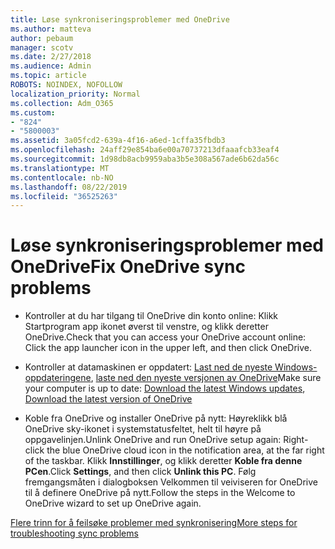 ```yaml
---
title: Løse synkroniseringsproblemer med OneDrive
ms.author: matteva
author: pebaum
manager: scotv
ms.date: 2/27/2018
ms.audience: Admin
ms.topic: article
ROBOTS: NOINDEX, NOFOLLOW
localization_priority: Normal
ms.collection: Adm_O365
ms.custom:
- "824"
- "5800003"
ms.assetid: 3a05fcd2-639a-4f16-a6ed-1cffa35fbdb3
ms.openlocfilehash: 24aff29e854ba6e00a70737213dfaaafcb33eaf4
ms.sourcegitcommit: 1d98db8acb9959aba3b5e308a567ade6b62da56c
ms.translationtype: MT
ms.contentlocale: nb-NO
ms.lasthandoff: 08/22/2019
ms.locfileid: "36525263"
---
```

# <a name="fix-onedrive-sync-problems"></a><span data-ttu-id="27402-102">Løse synkroniseringsproblemer med OneDrive</span><span class="sxs-lookup"><span data-stu-id="27402-102">Fix OneDrive sync problems</span></span>

- <span data-ttu-id="27402-103">Kontroller at du har tilgang til OneDrive din konto online: Klikk Startprogram app ikonet øverst til venstre, og klikk deretter OneDrive.</span><span class="sxs-lookup"><span data-stu-id="27402-103">Check that you can access your OneDrive account online: Click the app launcher icon in the upper left, and then click OneDrive.</span></span>
    
- <span data-ttu-id="27402-104">Kontroller at datamaskinen er oppdatert: [Last ned de nyeste Windows-oppdateringene](http://go.microsoft.com/fwlink/p/?LinkId=825773), [laste ned den nyeste versjonen av OneDrive](https://go.microsoft.com/fwlink/p/?linkid=844652)</span><span class="sxs-lookup"><span data-stu-id="27402-104">Make sure your computer is up to date: [Download the latest Windows updates](http://go.microsoft.com/fwlink/p/?LinkId=825773), [Download the latest version of OneDrive](https://go.microsoft.com/fwlink/p/?linkid=844652)</span></span>
    
- <span data-ttu-id="27402-105">Koble fra OneDrive og installer OneDrive på nytt: Høyreklikk blå OneDrive sky-ikonet i systemstatusfeltet, helt til høyre på oppgavelinjen.</span><span class="sxs-lookup"><span data-stu-id="27402-105">Unlink OneDrive and run OneDrive setup again: Right-click the blue OneDrive cloud icon in the notification area, at the far right of the taskbar.</span></span> <span data-ttu-id="27402-106">Klikk **Innstillinger**, og klikk deretter **Koble fra denne PCen**.</span><span class="sxs-lookup"><span data-stu-id="27402-106">Click **Settings**, and then click **Unlink this PC**.</span></span> <span data-ttu-id="27402-107">Følg fremgangsmåten i dialogboksen Velkommen til veiviseren for OneDrive til å definere OneDrive på nytt.</span><span class="sxs-lookup"><span data-stu-id="27402-107">Follow the steps in the Welcome to OneDrive wizard to set up OneDrive again.</span></span>
    
[<span data-ttu-id="27402-108">Flere trinn for å feilsøke problemer med synkronisering</span><span class="sxs-lookup"><span data-stu-id="27402-108">More steps for troubleshooting sync problems</span></span>](https://support.office.com/article/fix-onedrive-for-business-sync-problems-207e983e-146d-404c-a994-672ef29e1f90?ui=en-US&rs=en-US&ad=US)
  

